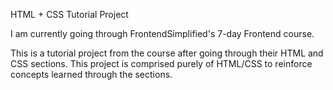 HTML + CSS Tutorial Project

I am currently going through FrontendSimplified's 7-day Frontend course.

This is a tutorial project from the course after going through their HTML and CSS sections.
This project is comprised purely of HTML/CSS to reinforce concepts learned through the sections.
